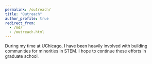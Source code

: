 ```yaml
---
permalink: /outreach/
title: "Outreach"
author_profile: true
redirect_from: 
  - /md/
  - /outreach.html
---
```

During my time at UChicago, I have been heavily involved with building communities for minorities in STEM. I hope to continue these efforts in graduate school.

 
